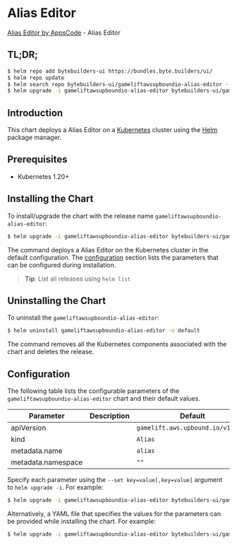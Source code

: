 # Alias Editor

[Alias Editor by AppsCode](https://byte.builders) - Alias Editor

## TL;DR;

```bash
$ helm repo add bytebuilders-ui https://bundles.byte.builders/ui/
$ helm repo update
$ helm search repo bytebuilders-ui/gameliftawsupboundio-alias-editor --version=v0.4.18
$ helm upgrade -i gameliftawsupboundio-alias-editor bytebuilders-ui/gameliftawsupboundio-alias-editor -n default --create-namespace --version=v0.4.18
```

## Introduction

This chart deploys a Alias Editor on a [Kubernetes](http://kubernetes.io) cluster using the [Helm](https://helm.sh) package manager.

## Prerequisites

- Kubernetes 1.20+

## Installing the Chart

To install/upgrade the chart with the release name `gameliftawsupboundio-alias-editor`:

```bash
$ helm upgrade -i gameliftawsupboundio-alias-editor bytebuilders-ui/gameliftawsupboundio-alias-editor -n default --create-namespace --version=v0.4.18
```

The command deploys a Alias Editor on the Kubernetes cluster in the default configuration. The [configuration](#configuration) section lists the parameters that can be configured during installation.

> **Tip**: List all releases using `helm list`

## Uninstalling the Chart

To uninstall the `gameliftawsupboundio-alias-editor`:

```bash
$ helm uninstall gameliftawsupboundio-alias-editor -n default
```

The command removes all the Kubernetes components associated with the chart and deletes the release.

## Configuration

The following table lists the configurable parameters of the `gameliftawsupboundio-alias-editor` chart and their default values.

|     Parameter      | Description |                   Default                    |
|--------------------|-------------|----------------------------------------------|
| apiVersion         |             | <code>gamelift.aws.upbound.io/v1beta1</code> |
| kind               |             | <code>Alias</code>                           |
| metadata.name      |             | <code>alias</code>                           |
| metadata.namespace |             | <code>""</code>                              |


Specify each parameter using the `--set key=value[,key=value]` argument to `helm upgrade -i`. For example:

```bash
$ helm upgrade -i gameliftawsupboundio-alias-editor bytebuilders-ui/gameliftawsupboundio-alias-editor -n default --create-namespace --version=v0.4.18 --set apiVersion=gamelift.aws.upbound.io/v1beta1
```

Alternatively, a YAML file that specifies the values for the parameters can be provided while
installing the chart. For example:

```bash
$ helm upgrade -i gameliftawsupboundio-alias-editor bytebuilders-ui/gameliftawsupboundio-alias-editor -n default --create-namespace --version=v0.4.18 --values values.yaml
```
